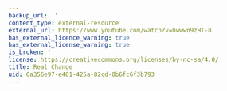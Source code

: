 ```yaml
---
backup_url: ''
content_type: external-resource
external_url: https://www.youtube.com/watch?v=hwwwn9zHT-8
has_external_licence_warning: true
has_external_license_warning: true
is_broken: ''
license: https://creativecommons.org/licenses/by-nc-sa/4.0/
title: Real Change
uid: 6a356e97-e401-425a-82cd-0b6fc6f3b793
---
```


